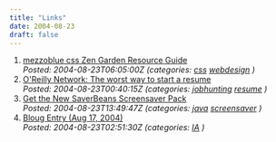 ```yaml
---
title: "Links"
date: 2004-08-23
draft: false
---
```

1.  [mezzoblue css Zen Garden Resource Guide](https://web.archive.org/web/20040924085445/http://www.mezzoblue.com/zengarden/resources/)  
    _Posted: 2004-08-23T06:05:00Z (categories: [css](https://web.archive.org/web/20040924085445/http://del.icio.us/tlockney/css) [webdesign](https://web.archive.org/web/20040924085445/http://del.icio.us/tlockney/webdesign) )_
2.  [O'Reilly Network: The worst way to start a resume](https://web.archive.org/web/20040924085445/http://www.oreillynet.com/pub/wlg/5461)  
    _Posted: 2004-08-23T00:40:15Z (categories: [jobhunting](https://web.archive.org/web/20040924085445/http://del.icio.us/tlockney/jobhunting) [resume](https://web.archive.org/web/20040924085445/http://del.icio.us/tlockney/resume) )_
3.  [Get the New SaverBeans Screensaver Pack](https://web.archive.org/web/20040924085445/http://java.sun.com/developer/technicalArticles/J2SE/Desktop/saverbeans.html)  
    _Posted: 2004-08-23T13:49:47Z (categories: [java](https://web.archive.org/web/20040924085445/http://del.icio.us/tlockney/java) [screensaver](https://web.archive.org/web/20040924085445/http://del.icio.us/tlockney/screensaver) )_
4.  [Bloug Entry (Aug 17, 2004)](https://web.archive.org/web/20040924085445/http://louisrosenfeld.com/home/bloug_archive/000286.html)  
    _Posted: 2004-08-23T02:51:30Z (categories: [IA](https://web.archive.org/web/20040924085445/http://del.icio.us/tlockney/IA) )_	
